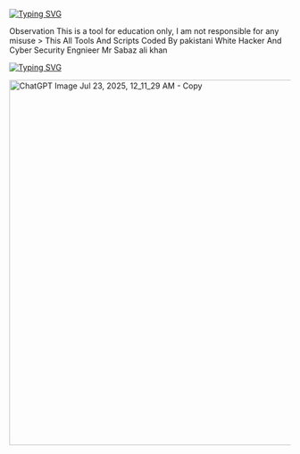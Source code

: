 <a href="https://git.io/typing-svg"><img src="https://readme-typing-svg.demolab.com?font=Fira+Code&pause=1000&color=1AF320&background=FFFEFC00&width=435&lines=Cyber+Security+Hacking+Tools+;Coded+By+Mr+Sabaz+Ali+khan+" alt="Typing SVG" /></a>

Observation This is a tool for education only, I am not responsible for any misuse > This All Tools And Scripts Coded By pakistani White Hacker And Cyber Security Engnieer Mr Sabaz ali khan

<a href="https://git.io/typing-svg"><img src="https://readme-typing-svg.demolab.com?font=Fira+Code&pause=1000&color=1AF320&background=FFFEFC00&width=700&height=70&lines=%E2%96%84%EF%B8%BB%E3%83%87C%CC%B7y%CC%B7b%CC%B7e%CC%B7r%CC%B7+%CC%B7S%CC%B7e%CC%B7c%CC%B7u%CC%B7r%CC%B7i%CC%B7t%CC%B7y%CC%B7+%CC%B7E%CC%B7n%CC%B7g%CC%B7n%CC%B7i%CC%B7e%CC%B7e%CC%B7r%CC%B7+%CC%B7M%CC%B7r%CC%B7+%CC%B7S%CC%B7a%CC%B7b%CC%B7a%CC%B7z%CC%B7+%CC%B7A%CC%B7l%CC%B7i%CC%B7+%CC%B7k%CC%B7h%CC%B7a%CC%B7n%CC%B7%E2%95%90%E2%95%90%E2%94%81%E4%B8%80" alt="Typing SVG" /></a>

<img width="766" height="654" alt="ChatGPT Image Jul 23, 2025, 12_11_29 AM - Copy" src="https://github.com/user-attachments/assets/f2b887b8-c4a8-46fa-b8f6-881c4e39e40b" />
